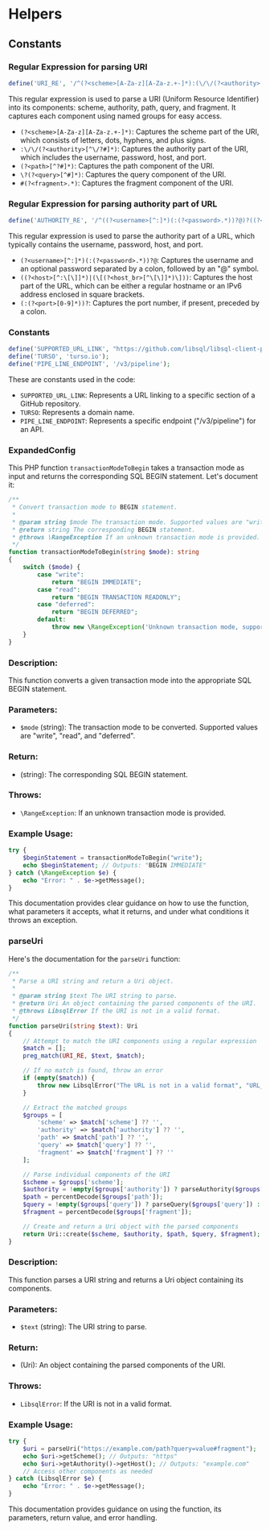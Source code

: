 # Helpers

## Constants

### Regular Expression for parsing URI
```php
define('URI_RE', '/^(?<scheme>[A-Za-z][A-Za-z.+-]*):(\/\/(?<authority>[^\/?#]*))?(?<path>[^?#]*)(\?(?<query>[^#]*))?(#(?<fragment>.*))?$/');
```
This regular expression is used to parse a URI (Uniform Resource Identifier) into its components: scheme, authority, path, query, and fragment. It captures each component using named groups for easy access.

- `(?<scheme>[A-Za-z][A-Za-z.+-]*)`: Captures the scheme part of the URI, which consists of letters, dots, hyphens, and plus signs.
- `:\/\/(?<authority>[^\/?#]*)`: Captures the authority part of the URI, which includes the username, password, host, and port.
- `(?<path>[^?#]*)`: Captures the path component of the URI.
- `\?(?<query>[^#]*)`: Captures the query component of the URI.
- `#(?<fragment>.*)`: Captures the fragment component of the URI.

### Regular Expression for parsing authority part of URL
```php
define('AUTHORITY_RE', '/^((?<username>[^:]*)(:(?<password>.*))?@)?((?<host>[^:\[\]]*)|(\[(?<host_br>[^\[\]]*)\]))(:(?<port>[0-9]*))?$/');
```
This regular expression is used to parse the authority part of a URL, which typically contains the username, password, host, and port.

- `(?<username>[^:]*)(:(?<password>.*))?@`: Captures the username and an optional password separated by a colon, followed by an "@" symbol.
- `((?<host>[^:\[\]]*)|(\[(?<host_br>[^\[\]]*)\]))`: Captures the host part of the URL, which can be either a regular hostname or an IPv6 address enclosed in square brackets.
- `(:(?<port>[0-9]*))?`: Captures the port number, if present, preceded by a colon.

### Constants
```php
define('SUPPORTED_URL_LINK', "https://github.com/libsql/libsql-client-php#supported-urls");
define('TURSO', 'turso.io');
define('PIPE_LINE_ENDPOINT', '/v3/pipeline');
```
These are constants used in the code:
- `SUPPORTED_URL_LINK`: Represents a URL linking to a specific section of a GitHub repository.
- `TURSO`: Represents a domain name.
- `PIPE_LINE_ENDPOINT`: Represents a specific endpoint ("/v3/pipeline") for an API.

### ExpandedConfig

This PHP function `transactionModeToBegin` takes a transaction mode as input and returns the corresponding SQL BEGIN statement. Let's document it:

```php
/**
 * Convert transaction mode to BEGIN statement.
 *
 * @param string $mode The transaction mode. Supported values are "write", "read", and "deferred".
 * @return string The corresponding BEGIN statement.
 * @throws \RangeException If an unknown transaction mode is provided.
 */
function transactionModeToBegin(string $mode): string
{
    switch ($mode) {
        case "write":
            return "BEGIN IMMEDIATE";
        case "read":
            return "BEGIN TRANSACTION READONLY";
        case "deferred":
            return "BEGIN DEFERRED";
        default:
            throw new \RangeException('Unknown transaction mode, supported values are "write", "read" and "deferred"');
    }
}
```

### Description:
This function converts a given transaction mode into the appropriate SQL BEGIN statement.

### Parameters:
- `$mode` (string): The transaction mode to be converted. Supported values are "write", "read", and "deferred".

### Return:
- (string): The corresponding SQL BEGIN statement.

### Throws:
- `\RangeException`: If an unknown transaction mode is provided.

### Example Usage:
```php
try {
    $beginStatement = transactionModeToBegin("write");
    echo $beginStatement; // Outputs: "BEGIN IMMEDIATE"
} catch (\RangeException $e) {
    echo "Error: " . $e->getMessage();
}
```

This documentation provides clear guidance on how to use the function, what parameters it accepts, what it returns, and under what conditions it throws an exception.

### parseUri

Here's the documentation for the `parseUri` function:

```php
/**
 * Parse a URI string and return a Uri object.
 *
 * @param string $text The URI string to parse.
 * @return Uri An object containing the parsed components of the URI.
 * @throws LibsqlError If the URI is not in a valid format.
 */
function parseUri(string $text): Uri
{
    // Attempt to match the URI components using a regular expression
    $match = [];
    preg_match(URI_RE, $text, $match);

    // If no match is found, throw an error
    if (empty($match)) {
        throw new LibsqlError("The URL is not in a valid format", "URL_INVALID");
    }

    // Extract the matched groups
    $groups = [
        'scheme' => $match['scheme'] ?? '',
        'authority' => $match['authority'] ?? '',
        'path' => $match['path'] ?? '',
        'query' => $match['query'] ?? '',
        'fragment' => $match['fragment'] ?? ''
    ];

    // Parse individual components of the URI
    $scheme = $groups['scheme'];
    $authority = !empty($groups['authority']) ? parseAuthority($groups['authority']) : null;
    $path = percentDecode($groups['path']);
    $query = !empty($groups['query']) ? parseQuery($groups['query']) : null;
    $fragment = percentDecode($groups['fragment']);

    // Create and return a Uri object with the parsed components
    return Uri::create($scheme, $authority, $path, $query, $fragment);
}
```

### Description:
This function parses a URI string and returns a Uri object containing its components.

### Parameters:
- `$text` (string): The URI string to parse.

### Return:
- (Uri): An object containing the parsed components of the URI.

### Throws:
- `LibsqlError`: If the URI is not in a valid format.

### Example Usage:
```php
try {
    $uri = parseUri("https://example.com/path?query=value#fragment");
    echo $uri->getScheme(); // Outputs: "https"
    echo $uri->getAuthority()->getHost(); // Outputs: "example.com"
    // Access other components as needed
} catch (LibsqlError $e) {
    echo "Error: " . $e->getMessage();
}
```

This documentation provides guidance on using the function, its parameters, return value, and error handling.
